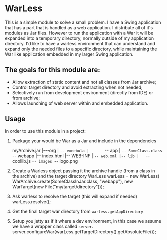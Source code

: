 WarLess
========

This is a simple module to solve a small problem. I have a Swing application that has a part that is handled as a web
application. I distribute all of it's modules as Jar files. However to run the application with a War it will be
expanded into a temporary directory, normally outside of my application directory. I'd like to have a warless
environment that can understand and expand only the needed files to a specific directory, while maintaining the War like
application embedded in my larger Swing application.

## The goals for this module are:

* Allow extraction of static content and not all classes from Jar archive;
* Control target directory and avoid extracting when not needed;
* Selectively run from development environment (directly from IDE) or from archive;
* Allows launching of web server within and embedded application.

## Usage

In order to use this module in a project:

1. Package your would be War as a Jar and include in the dependencies

    myArchive.jar
    |---org
    |   `-- exnebula
    |       `-- app
    |           `-- SomeClass.class
    `-- webapp
        |-- index.html
        |-- WEB-INF
        |   `-- web.xml
        |-- lib
        |   `-- coollib.js
        `-- images
            `-- logo.png

1. Create a Warless object passing it the archive handle (from a class in the archive) and the target directory
    WarLess warLess = new WarLess(
      WarArchive.create(SomeClassInJar.class, "webapp"),
      new WarTarget(new File("my/target/directory")));

1. Ask warless to resolve the target (this will expand if needed)
    warLess.resolve();
1. Get the final target war directory from `warless.getAppDirectory`
1. Setup you jetty as if it where a dev environment, in this case we assume we have a wrapper class called `server`.
    server.configureWar(warLess.getTargetDirectory().getAbsoluteFile());